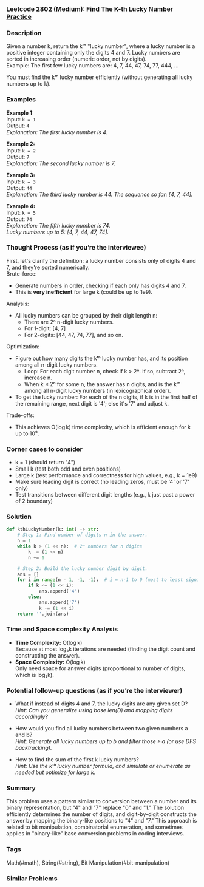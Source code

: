 ### Leetcode 2802 (Medium): Find The K-th Lucky Number [Practice](https://leetcode.com/problems/find-the-k-th-lucky-number)

### Description  
Given a number k, return the kᵗʰ "lucky number", where a lucky number is a positive integer containing only the digits 4 and 7. Lucky numbers are sorted in increasing order (numeric order, not by digits).  
Example: The first few lucky numbers are: 4, 7, 44, 47, 74, 77, 444, ...

You must find the kᵗʰ lucky number efficiently (without generating all lucky numbers up to k).

### Examples  

**Example 1:**  
Input: `k = 1`  
Output: `4`  
*Explanation: The first lucky number is 4.*

**Example 2:**  
Input: `k = 2`  
Output: `7`  
*Explanation: The second lucky number is 7.*

**Example 3:**  
Input: `k = 3`  
Output: `44`  
*Explanation: The third lucky number is 44. The sequence so far: [4, 7, 44].*

**Example 4:**  
Input: `k = 5`  
Output: `74`  
*Explanation: The fifth lucky number is 74.  
Lucky numbers up to 5: [4, 7, 44, 47, 74].*

### Thought Process (as if you’re the interviewee)  
First, let's clarify the definition: a lucky number consists only of digits 4 and 7, and they're sorted numerically.  
Brute-force:  
- Generate numbers in order, checking if each only has digits 4 and 7.
- This is **very inefficient** for large k (could be up to 1e9).

Analysis:
- All lucky numbers can be grouped by their digit length n:
    - There are 2ⁿ n-digit lucky numbers.
    - For 1-digit: [4, 7]
    - For 2-digits: [44, 47, 74, 77], and so on.

Optimization:
- Figure out how many digits the kᵗʰ lucky number has, and its position among all n-digit lucky numbers.
    - Loop: For each digit number n, check if k > 2ⁿ. If so, subtract 2ⁿ, increase n.
    - When k ≤ 2ⁿ for some n, the answer has n digits, and is the kᵗʰ among all n-digit lucky numbers (in lexicographical order).
- To get the lucky number: For each of the n digits, if k is in the first half of the remaining range, next digit is '4'; else it's '7' and adjust k.

Trade-offs:
- This achieves O(log k) time complexity, which is efficient enough for k up to 10⁹.

### Corner cases to consider  
- k = 1 (should return "4")
- Small k (test both odd and even positions)
- Large k (test performance and correctness for high values, e.g., k = 1e9)
- Make sure leading digit is correct (no leading zeros, must be '4' or '7' only)
- Test transitions between different digit lengths (e.g., k just past a power of 2 boundary)

### Solution

```python
def kthLuckyNumber(k: int) -> str:
    # Step 1: Find number of digits n in the answer.
    n = 1
    while k > (1 << n):  # 2ⁿ numbers for n digits
        k -= (1 << n)
        n += 1

    # Step 2: Build the lucky number digit by digit.
    ans = []
    for i in range(n - 1, -1, -1):  # i = n-1 to 0 (most to least significant)
        if k <= (1 << i):
            ans.append('4')
        else:
            ans.append('7')
            k -= (1 << i)
    return ''.join(ans)
```

### Time and Space complexity Analysis  

- **Time Complexity:** O(log k)  
  Because at most log₂k iterations are needed (finding the digit count and constructing the answer).
- **Space Complexity:** O(log k)  
  Only need space for answer digits (proportional to number of digits, which is log₂k).

### Potential follow-up questions (as if you’re the interviewer)  

- What if instead of digits 4 and 7, the lucky digits are any given set D?  
  *Hint: Can you generalize using base len(D) and mapping digits accordingly?*

- How would you find all lucky numbers between two given numbers a and b?  
  *Hint: Generate all lucky numbers up to b and filter those ≥ a (or use DFS backtracking).*

- How to find the sum of the first k lucky numbers?  
  *Hint: Use the kᵗʰ lucky number formula, and simulate or enumerate as needed but optimize for large k.*

### Summary
This problem uses a pattern similar to conversion between a number and its binary representation, but "4" and "7" replace "0" and "1." The solution efficiently determines the number of digits, and digit-by-digit constructs the answer by mapping the binary-like positions to "4" and "7." This approach is related to bit manipulation, combinatorial enumeration, and sometimes applies in "binary-like" base conversion problems in coding interviews.

### Tags
Math(#math), String(#string), Bit Manipulation(#bit-manipulation)

### Similar Problems
